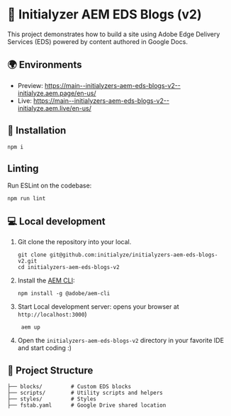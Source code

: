 # 🧩 Initialyzer AEM EDS Blogs (v2)
This project demonstrates how to build a site using Adobe Edge Delivery Services (EDS) powered by content authored in Google Docs.

## 🌍 Environments
- Preview: https://main--initialyzers-aem-eds-blogs-v2--initialyze.aem.page/en-us/
- Live: https://main--initialyzers-aem-eds-blogs-v2--initialyze.aem.live/en-us/

## 🚀 Installation

```
npm i
```
## Linting
Run ESLint on the codebase:
```
npm run lint
```

## 💻 Local development

1. Git clone the repository into your local. 
   ```
   git clone git@github.com:initialyze/initialyzers-aem-eds-blogs-v2.git
   cd initialyzers-aem-eds-blogs-v2
   ```
2. Install the [AEM CLI](https://github.com/adobe/helix-cli): 
   ```
   npm install -g @adobe/aem-cli
   ```
3. Start Local development server: 
   opens your browser at `http://localhost:3000`) 
   ```
    aem up 
   ```
4. Open the `initialyzers-aem-eds-blogs-v2` directory in your favorite IDE and start coding :)


## 📂 Project Structure

```
├── blocks/         # Custom EDS blocks
├── scripts/        # Utility scripts and helpers
├── styles/         # Styles 
├── fstab.yaml      # Google Drive shared location 
```
